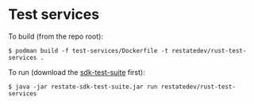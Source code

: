 # Test services

To build (from the repo root):

```shell
$ podman build -f test-services/Dockerfile -t restatedev/rust-test-services . 
```

To run (download the [sdk-test-suite](https://github.com/restatedev/sdk-test-suite) first):

```shell
$ java -jar restate-sdk-test-suite.jar run restatedev/rust-test-services
```
